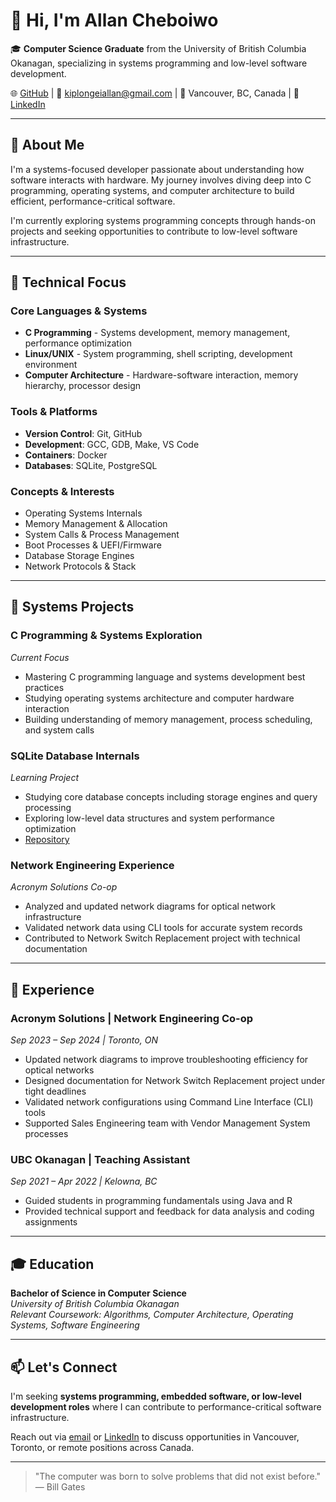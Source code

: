 # 👋 Hi, I'm Allan Cheboiwo

🎓 **Computer Science Graduate** from the University of British Columbia Okanagan, specializing in systems programming and low-level software development.

🌐 [GitHub](https://github.com/AllanCheboiwo) | 📧 [kiplongeiallan@gmail.com](mailto:kiplongeiallan@gmail.com) | 📍 Vancouver, BC, Canada | 🔗 [LinkedIn](https://www.linkedin.com/in/allan-cheboiwo-1840b7209)

---

## 🚀 About Me

I'm a systems-focused developer passionate about understanding how software interacts with hardware. My journey involves diving deep into C programming, operating systems, and computer architecture to build efficient, performance-critical software.

I'm currently exploring systems programming concepts through hands-on projects and seeking opportunities to contribute to low-level software infrastructure.

---

## 🧠 Technical Focus

### **Core Languages & Systems**
- **C Programming** - Systems development, memory management, performance optimization
- **Linux/UNIX** - System programming, shell scripting, development environment
- **Computer Architecture** - Hardware-software interaction, memory hierarchy, processor design

### **Tools & Platforms**
- **Version Control**: Git, GitHub
- **Development**: GCC, GDB, Make, VS Code
- **Containers**: Docker
- **Databases**: SQLite, PostgreSQL

### **Concepts & Interests**
- Operating Systems Internals
- Memory Management & Allocation
- System Calls & Process Management
- Boot Processes & UEFI/Firmware
- Database Storage Engines
- Network Protocols & Stack

---

## 📂 Systems Projects

### **C Programming & Systems Exploration**
_Current Focus_
- Mastering C programming language and systems development best practices
- Studying operating systems architecture and computer hardware interaction
- Building understanding of memory management, process scheduling, and system calls

### **SQLite Database Internals** 
_Learning Project_
- Studying core database concepts including storage engines and query processing
- Exploring low-level data structures and system performance optimization
- [Repository](https://github.com/AllanCheboiwo/sqlite-internals)

### **Network Engineering Experience**
_Acronym Solutions Co-op_
- Analyzed and updated network diagrams for optical network infrastructure
- Validated network data using CLI tools for accurate system records
- Contributed to Network Switch Replacement project with technical documentation

---

## 💼 Experience

### **Acronym Solutions** | Network Engineering Co-op
_Sep 2023 – Sep 2024 | Toronto, ON_
- Updated network diagrams to improve troubleshooting efficiency for optical networks
- Designed documentation for Network Switch Replacement project under tight deadlines
- Validated network configurations using Command Line Interface (CLI) tools
- Supported Sales Engineering team with Vendor Management System processes

### **UBC Okanagan** | Teaching Assistant
_Sep 2021 – Apr 2022 | Kelowna, BC_
- Guided students in programming fundamentals using Java and R
- Provided technical support and feedback for data analysis and coding assignments

---

## 🎓 Education

**Bachelor of Science in Computer Science**  
_University of British Columbia Okanagan_  
*Relevant Coursework: Algorithms, Computer Architecture, Operating Systems, Software Engineering*

---

## 📫 Let's Connect

I'm seeking **systems programming, embedded software, or low-level development roles** where I can contribute to performance-critical software infrastructure. 

Reach out via [email](mailto:kiplongeiallan@gmail.com) or [LinkedIn](https://www.linkedin.com/in/allan-cheboiwo-1840b7209) to discuss opportunities in Vancouver, Toronto, or remote positions across Canada.

---

> "The computer was born to solve problems that did not exist before." — Bill Gates
